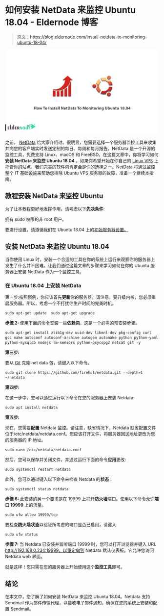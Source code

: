 # 如何安装 NetData 来监控 Ubuntu 18.04 - Eldernode 博客

> 原文：<https://blog.eldernode.com/install-netdata-to-monitoring-ubuntu-18-04/>

![How To Install NetData To Monitoring Ubuntu 18.04](img/d01c950c3c90bcd22f5bc6833746f916.png)

之前， [NetData](https://blog.eldernode.com/netdata-monitoring-system-for-linux/) 给大家介绍过。很明显，您需要选择一个服务器监控工具来收集并向您的客户端实时发送定制的每日、每周和每月报告。NetData 是一个开源的监控工具，免费支持 Linux、macOS 和 FreeBSD。在这篇文章中，你将学习如何**安装 NetData 来监控 Ubuntu 18.04** 。如果你希望开始在你自己的 [Linux VPS](https://eldernode.com/linux-vps/) 上托管你的站点，我们完美的软件包肯定会是你的选择之一。NetData 将通过监控整个 IT 基础设施来帮助您排除 Ubuntu VPS 服务器的故障，准备一个继续本指南。

## **教程安装 NetData 来监控 Ubuntu**

为了让本教程更好地发挥作用，请考虑以下**先决条件**:

拥有 sudo 权限的非 root 用户。

要进行设置，请遵循我们在 Ubuntu 18.04 上的[初始服务器设置。](https://blog.eldernode.com/initial-setup-ubuntu-18/)

## **安装 NetData 来监控 Ubuntu 18.04**

当你使用 Linux 时，安装一个合适的工具在你的系统上运行来观察你的服务器上发生了什么并不困难。让我们通过这篇文章的步骤来学习如何在你的 Ubuntu 服务器上安装 NetData 作为一个监控工具。

### **在 Ubuntu 18.04 上安装 NetData**

第一步:按照惯例，你应该首先**更新**你的服务器。请注意，要升级内核，您必须重启服务器。所以，考虑一个不打扰你生产时间的完美时机。

```
sudo apt-get update  sudo apt-get upgrade
```

**步骤 2:** 使用下面的命令安装一些**依赖包**，这是一个必需的预安装步骤。

```
sudo apt-get install zlib1g-dev uuid-dev libmnl-dev pkg-config curl gcc make autoconf autoconf-archive autogen automake python python-yaml python-mysqldb nodejs lm-sensors python-psycopg2 netcat git -y
```

**第三步:**

要从 [Git](https://github.com/netdata/netdata) 克隆 net data 包，请键入以下命令。

```
sudo git clone https://github.com/firehol/netdata.git --depth=1 ~/netdata
```

**第四步:**

在这一步中，您可以通过运行以下命令在您的服务器上安装 Netdata:

```
sudo apt install netdata
```

**第五步:**

现在，您需要**配置** Netdata 监控。请注意，缺省情况下，Netdata 缺省配置文件位于/etc/netdata/netdata.conf。您应该打开文件，将服务器回送地址更改为您的服务器的 IP 地址。

```
sudo nano /etc/netdata/netdata.conf
```

然后，您可以保存并关闭文件，并通过运行下面的命令**应用**更改:

```
sudo systemctl restart netdata
```

此外，您可以通过键入以下命令来检查 Netdata 的**状态**；

```
sudo systemctl status netdata
```

**步骤 6:** 此安装的另一个要求是在 19999 上打开**防火墙**端口。使用以下命令允许**端口 19999** 上的流量。

```
sudo ufw allow 19999/tcp
```

要检查**防火墙状态**以验证所考虑的端口是否已启用，请键入:

```
sudo ufw status
```

**步骤 7:** 当 Netdata 已安装并监听端口 19999 时，您可以打开浏览器并键入 URL http://192.168.0.234:19999，以重定向到 Netdata 默认仪表板。它允许您访问 Netdata web 界面。

就是这样！您只需在您的服务器上开始使用这个**监控工具**即可。

## 结论

在本文中，您了解了如何安装 NetData 来监控 Ubuntu 18.04。Netdata 支持 Sendmail 作为邮件传输代理，以接收电子邮件通知，确保在您的系统上安装和配置 Sendmail。